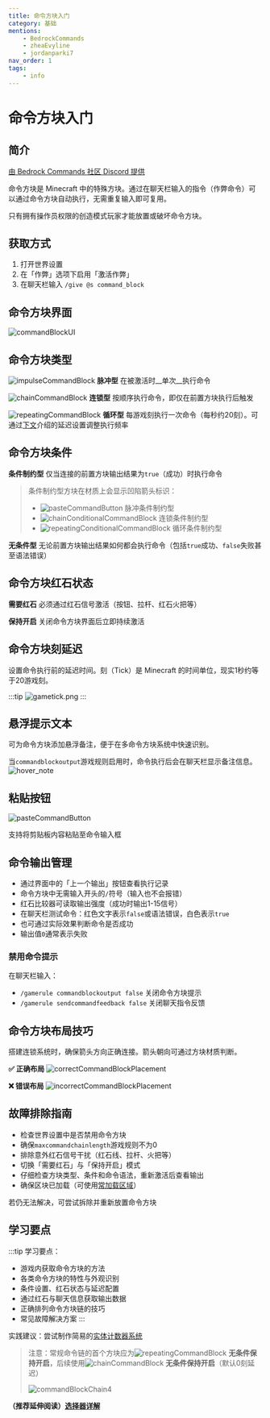 ```yaml
---
title: 命令方块入门
category: 基础
mentions:
    - BedrockCommands
    - zheaEvyline
    - jordanparki7
nav_order: 1
tags:
    - info
---
```


# 命令方块入门

<!--@include: @/wiki/bedrock-wiki-mirror.md-->

## 简介

[由 Bedrock Commands 社区 Discord 提供](https://discord.gg/SYstTYx5G5)

命令方块是 Minecraft 中的特殊方块。通过在聊天栏输入的指令（作弊命令）可以通过命令方块自动执行，无需重复输入即可复用。

只有拥有操作员权限的创造模式玩家才能放置或破坏命令方块。

## 获取方式

1. 打开世界设置
2. 在「作弊」选项下启用「激活作弊」
3. 在聊天栏输入 `/give @s command_block`

## 命令方块界面

![commandBlockUI](/assets/images/commands/commandBlockUI.png)

## 命令方块类型

![impulseCommandBlock](/assets/images/commands/impulseCommandBlock.png) **脉冲型** 在被激活时__单次__执行命令

![chainCommandBlock](/assets/images/commands/chainCommandBlock.png) **连锁型** 按顺序执行命令，即仅在前置方块执行后触发

![repeatingCommandBlock](/assets/images/commands/repeatingCommandBlock.png) **循环型** 每游戏刻执行一次命令（每秒约20刻）。可通过[下文](#命令方块刻延迟)介绍的延迟设置调整执行频率

## 命令方块条件

**条件制约型** 仅当连接的前置方块输出结果为`true`（成功）时执行命令
> 条件制约型方块在材质上会显示凹陷箭头标识：
> - ![pasteCommandButton](/assets/images/commands/impulseConditionalCommandBlock.png) 脉冲条件制约型
> - ![chainConditionalCommandBlock](/assets/images/commands/chainConditionalCommandBlock.png) 连锁条件制约型
> - ![repeatingConditionalCommandBlock](/assets/images/commands/repeatingConditionalCommandBlock.png) 循环条件制约型

**无条件型** 无论前置方块输出结果如何都会执行命令（包括`true`成功、`false`失败甚至语法错误）

## 命令方块红石状态

**需要红石** 必须通过红石信号激活（按钮、拉杆、红石火把等）

**保持开启** 关闭命令方块界面后立即持续激活

## 命令方块刻延迟

设置命令执行前的延迟时间。刻（Tick）是 Minecraft 的时间单位，现实1秒约等于20游戏刻。

:::tip
![gametick.png](/assets/images/commands/gametick.png)
:::

## 悬浮提示文本

可为命令方块添加悬浮备注，便于在多命令方块系统中快速识别。

当`commandblockoutput`游戏规则启用时，命令执行后会在聊天栏显示备注信息。
![hover_note](/assets/images/commands/hover_note.png)

## 粘贴按钮

![pasteCommandButton](/assets/images/commands/pasteCommandButton.png)

支持将剪贴板内容粘贴至命令输入框

## 命令输出管理

- 通过界面中的「上一个输出」按钮查看执行记录
- 命令方块中无需输入开头的`/`符号（输入也不会报错）
- 红石比较器可读取输出强度（成功时输出1-15信号）
- 在聊天栏测试命令：红色文字表示`false`或语法错误，白色表示`true`
- 也可通过实际效果判断命令是否成功
- 输出值`0`通常表示失败

### 禁用命令提示
在聊天栏输入：
- `/gamerule commandblockoutput false` 关闭命令方块提示
- `/gamerule sendcommandfeedback false` 关闭聊天指令反馈

## 命令方块布局技巧

搭建连锁系统时，确保箭头方向正确连接。箭头朝向可通过方块材质判断。

**✅ 正确布局**
![correctCommandBlockPlacement](/assets/images/commands/correctCommandBlockPlacement.png)

**❌ 错误布局**
![incorrectCommandBlockPlacement](/assets/images/commands/incorrectCommandBlockPlacement.png)

## 故障排除指南

- 检查世界设置中是否禁用命令方块
- 确保`maxcommandchainlength`游戏规则不为0
- 排除意外红石信号干扰（红石线、拉杆、火把等）
- 切换「需要红石」与「保持开启」模式
- 仔细检查方块类型、条件和命令语法，重新激活后查看输出
- 确保区块已加载（可使用[常加载区域](/wiki/commands/tickingarea)）

若仍无法解决，可尝试拆除并重新放置命令方块

## 学习要点

:::tip 学习要点：
- 游戏内获取命令方块的方法
- 各类命令方块的特性与外观识别
- 条件设置、红石状态与延迟配置
- 通过红石与聊天信息获取输出数据
- 正确排列命令方块链的技巧
- 常见故障解决方案
:::

实践建议：尝试制作简易的[实体计数器系统](/wiki/commands/entity-counter)
> 注意：常规命令链的首个方块应为![repeatingCommandBlock](/assets/images/commands/repeatingCommandBlock.png) **无条件保持开启**，后续使用![chainCommandBlock](/assets/images/commands/chainCommandBlock.png) **无条件保持开启**（默认0刻延迟）
> 
> ![commandBlockChain4](/assets/images/commands/commandBlockChain/4.png)

**（推荐延伸阅读）[选择器详解](/wiki/commands/selectors)**